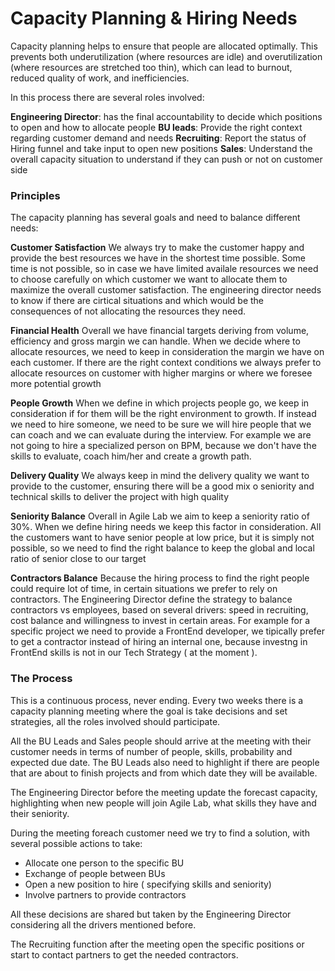 # Capacity Planning & Hiring Needs

Capacity planning helps to ensure that people are allocated optimally. This prevents both underutilization (where resources are idle) and overutilization (where resources are stretched too thin), which can lead to burnout, reduced quality of work, and inefficiencies.

In this process there are several roles involved:

**Engineering Director**: has the final accountability to decide which positions to open and how to allocate people
**BU leads**: Provide the right context regarding customer demand and needs
**Recruiting**: Report the status of Hiring funnel and take input to open new positions
**Sales**: Understand the overall capacity situation to understand if they can push or not on customer side

### Principles

The capacity planning has several goals and need to balance different needs:

**Customer Satisfaction**
We always try to make the customer happy and provide the best resources we have in the shortest time possible. Some time is not possible, so in case we have limited availale resources we need to choose carefully on which customer we want to allocate them to maximize the overall customer satisfaction. The engineering director needs to know if there are cirtical situations and which would be the consequences of not allocating the resources they need.


**Financial Health**
Overall we have financial targets deriving from volume, efficiency and gross margin we can handle. When we decide where to allocate resources, we need to keep in consideration the margin we have on each customer. If there are the right context conditions we always prefer to allocate resources on customer with higher margins or where we foresee more potential growth


**People Growth**
When we define in which projects people go, we keep in consideration if for them will be the right environment to growth. If instead we need to hire someone, we need to be sure we will hire people that we can coach and we can evaluate during the interview. For example we are not going to hire a specialized person on BPM, because we don't have the skills to evaluate, coach him/her and create a growth path.


**Delivery Quality**
We always keep in mind the delivery quality we want to provide to the customer, ensuring there will be a good mix o seniority and technical skills to deliver the project with high quality


**Seniority Balance**
Overall in Agile Lab we aim to keep a seniority ratio of 30%. When we define hiring needs we keep this factor in consideration. All the customers want to have senior people at low price, but it is simply not possible, so we need to find the right balance to keep the global and local ratio of senior close to our target


**Contractors Balance**
Because the hiring process to find the right people could require lot of time, in certain situations we prefer to rely on contractors. The Engineering Director define the strategy to balance contractors vs employees, based on several drivers: speed in recruiting, cost balance and willingness to invest in certain areas. For example for a specific project we need to provide a FrontEnd developer, we tipically prefer to get a contractor instead of hiring an internal one, because investng in FrontEnd skills is not in our Tech Strategy ( at the moment ).



### The Process


This is a continuous process, never ending.
Every two weeks there is a capacity planning meeting where the goal is take decisions and set strategies, all the roles involved should participate.

All the BU Leads and Sales people should arrive at the meeting with their customer needs in terms of number of people, skills, probability and expected due date.
The BU Leads also need to highlight if there are people that are about to finish projects and from which date they will be available.

The Engineering Director before the meeting update the forecast capacity, highlighting when new people will join Agile Lab, what skills they have and their seniority.

During the meeting foreach customer need we try to find a solution, with several possible actions to take:
* Allocate one person to the specific BU
* Exchange of people between BUs
* Open a new position to hire ( specifying skills and seniority)
* Involve partners to provide contractors

All these decisions are shared but taken by the Engineering Director considering all the drivers mentioned before.

The Recruiting function after the meeting open the specific positions or start to contact partners to get the needed contractors.






